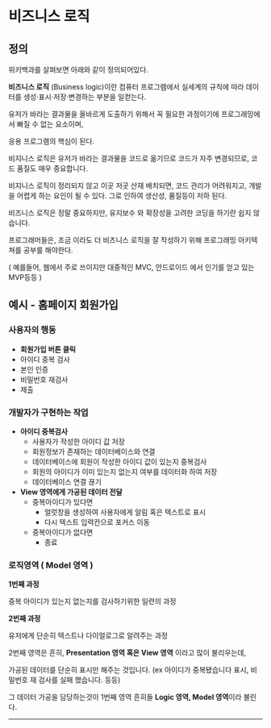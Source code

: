 # 비즈니스 로직

## 정의

위키백과를 살펴보면 아래와 같이 정의되어있다.

**비즈니스 로직** (Business logic)이란 컴퓨터 프로그램에서 실세계의 규칙에 따라 데이터를 생성·표시·저장·변경하는 부분을 일컫는다.

유저가 바라는 결과물을 올바르게 도출하기 위해서 꼭 필요한 과정이기에 프로그래밍에서 빠질 수 없는 요소이며,

응용 프로그램의 핵심이 된다.

비지니스 로직은 유저가 바라는 결과물을 코드로 옮기므로 코드가 자주 변경되므로, 코드 품질도 매우 중요합니다.

비지니스 로직이 정리되지 않고 이곳 저곳 산재 배치되면, 코드 관리가 어려워지고, 개발을 어렵게 하는 요인이 될 수 있다. 그로 인하여 생산성, 품질등이 저하 된다.

비즈니스 로직은 정말 중요하지만, 유지보수 와 확장성을 고려한 코딩을 하기란 쉽지 않습니다.

프로그래머들은, 조금 이라도 더 비즈니스 로직을 잘 작성하기 위해 프로그래밍 아키텍쳐를 공부를 해야한다.

( 예를들어, 웹에서 주로 쓰이지만 대중적인 MVC, 안드로이드 에서 인기를 얻고 있는 MVP등등 )

## 예시 - 홈페이지 회원가입

### 사용자의 행동

- **회원가입 버튼 클릭**
- 아이디 중복 검사
- 본인 인증
- 비밀번호 재검사
- 제출

### 개발자가 구현하는 작업

- **아이디 중복검사**
  - 사용자가 작성한 아이디 값 저장
  - 회원정보가 존재하는 데이터베이스와 연결
  - 데이터베이스에 회원이 작성한 아이디 값이 있는지 중복검사
  - 회원의 아이디가 이미 있는지 없는지 여부를 데이터화 하여 저장
  - 데이터베이스 연결 끊기
- **View 영역에게 가공된 데이터 전달**
  - 중복아이디가 있다면
    - 얼럿창을 생성하여 사용자에게 알림 혹은 텍스트로 표시
    - 다시 텍스트 입력칸으로 포커스 이동
  - 중복아이디가 없다면
    - 종료

### 로직영역 ( Model 영역 )

**1번째 과정**

중복 아이디가 있는지 없는지를 검사하기위한 일련의 과정

**2번째 과정**

유저에게 단순히 텍스트나 다이얼로그로 알려주는 과정

2번째 영역은 흔히, **Presentation 영역 혹은 View 영역** 이라고 많이 불리우는데,

가공된 데이터를 단순히 표시만 해주는 것입니다. (ex 아이디가 중복됐습니다 표시, 비밀번호 재 검사를 실패 했습니다. 등등)

그 데이터 가공을 담당하는것이 1번째 영역 흔히들 **Logic 영역, Model 영역**이라 불린다.

---
